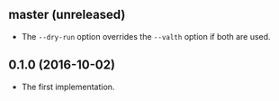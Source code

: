 ## master (unreleased)

* The `--dry-run` option overrides the `--valth` option if both are used.

## 0.1.0 (2016-10-02)

* The first implementation.
